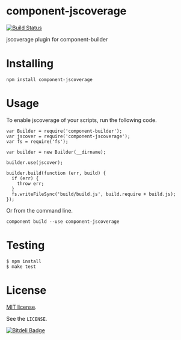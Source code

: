 # component-jscoverage

[![Build Status](https://travis-ci.org/Frapwings/component-jscoverage.png?branch=master)](https://travis-ci.org/Frapwings/component-jscoverage)

jscoverage plugin for component-builder

# Installing

```
npm install component-jscoverage
```

# Usage

To enable jscoverage of your scripts, run the following code.

```
var Builder = require('component-builder');
var jscover = require('component-jscoverage');
var fs = require('fs');

var builder = new Builder(__dirname);

builder.use(jscover);

builder.build(function (err, build) {
  if (err) {
    throw err;
  }
  fs.writeFileSync('build/build.js', build.require + build.js);
});
```

Or from the command line.

```
component build --use component-jscoverage
```

# Testing

```
$ npm install
$ make test
```

# License

[MIT license](http://www.opensource.org/licenses/mit-license.php).

See the `LICENSE`.

[![Bitdeli Badge](https://d2weczhvl823v0.cloudfront.net/Frapwings/component-jscoverage/trend.png)](https://bitdeli.com/free "Bitdeli Badge")

